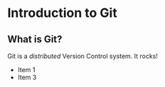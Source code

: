 # Introduction to Git
## What is Git?
Git is a *distributed* Version Control system.
It rocks!
+ Item 1
+ Item 3